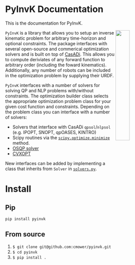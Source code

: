 # PyInvK Documentation

This is the documentation for PyInvK.

<img src="https://raw.githubusercontent.com/cmower/pyinvk/master/fig8.gif" width="30%" align="right"/>

`PyInvK` is a library that allows you to setup an inverse kinematic problem for arbitrary time-horizon and optional constraints.
The package interfaces with several open-source and commerical optimization solvers and is built on top of [CasADi](https://web.casadi.org/).
This allows you to compute deriviates of any forward function to arbitrary order (including the foward kinematics).
Additionally, any number of robots can be included in the optimization problem by supplying their URDF.

`PyInvK` interfaces with a number of solvers for solving QP and NLP problems with/without constraints.
The optimization builder class selects the appropriate optimization problem class for your given cost function and constraints.
Depending on the problem class you can interface with a number of solvers:
- Solvers that interface with CasADi `qpsol`/`nlpsol` (e.g. IPOPT, SNOPT, qpOASES, KINTRO)
- Scipy routines via the [`scipy.optimize.minimize`](https://docs.scipy.org/doc/scipy/reference/generated/scipy.optimize.minimize.html) method.
- [OSQP solver](https://osqp.org/)
- [CVXOPT](https://cvxopt.org/index.html)

New interfaces can be added by implementing a class that inherits from `Solver` in [`solvers.py`](https://github.com/cmower/pyinvk/blob/master/pyinvk/solver.py).

# Install

## Pip

```
pip install pyinvk
```

## From source

1. `$ git clone git@github.com:cmower/pyinvk.git`
2. `$ cd pyinvk`
3. `$ pip install .`

